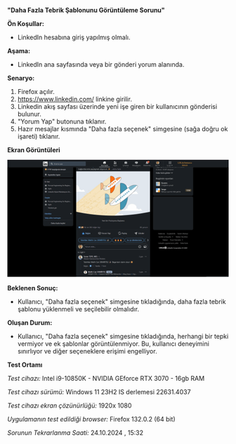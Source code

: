 **"Daha Fazla Tebrik Şablonunu Görüntüleme Sorunu"**

**Ön Koşullar:**

- LinkedIn hesabına giriş yapılmış olmalı.

**Aşama:**

- LinkedIn ana sayfasında veya bir gönderi yorum alanında.

**Senaryo:**

1) Firefox açılır.<br>
2) https://www.linkedin.com/ linkine girilir.<br>
3) Linkedin akış sayfası üzerinde yeni işe giren bir kullanıcının gönderisi bulunur.<br>
4) "Yorum Yap" butonuna tıklanır.<br>
5) Hazır mesajlar kısmında "Daha fazla seçenek" simgesine (sağa doğru ok işareti) tıklanır.<br>


**Ekran Görüntüleri**

![](images/media2.gif)

**Beklenen Sonuç:**

- Kullanıcı, "Daha fazla seçenek" simgesine tıkladığında, daha fazla tebrik şablonu yüklenmeli ve seçilebilir olmalıdır.

**Oluşan Durum:**

- Kullanıcı, "Daha fazla seçenek" simgesine tıkladığında, herhangi bir tepki vermiyor ve ek şablonlar görüntülenmiyor. Bu, kullanıcı deneyimini sınırlıyor ve diğer seçeneklere erişimi engelliyor.

**Test Ortamı**

*Test cihazı:* Intel i9-10850K - NVIDIA GEforce RTX 3070 - 16gb RAM

*Test cihazı sürümü:* Windows 11 23H2 IS derlemesi 22631.4037

*Test cihazı ekran çözünürlüğü:* 1920x 1080

*Uygulamanın test edildiği browser:* Firefox 132.0.2 (64 bit)

*Sorunun Tekrarlanma Saati:* 24.10.2024 , 15:32